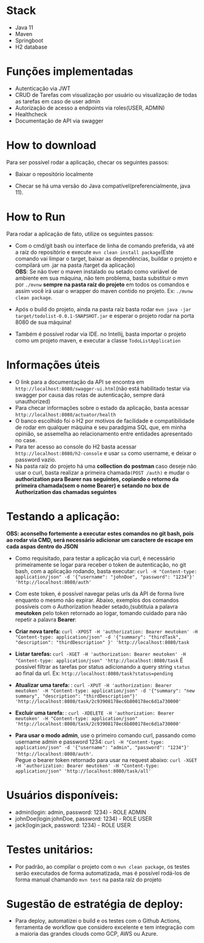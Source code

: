 

# Stack
- Java 11
- Maven
- Springboot
- H2 database
  
 # Funções implementadas
 - Autenticação via JWT
 - CRUD de Tarefas com visualização por usuário ou visualização de todas as tarefas em caso de user admin
 - Autorização de acesso a endpoints via roles(USER, ADMIN)
 - Healthcheck
- Documentação de API via swagger
 
 # How to download
 Para ser possível rodar a aplicação, checar os seguintes passos:
 - Baixar o repositório localmente

- Checar se há uma versão do Java compatível(preferencialmente, java 11).

# How to Run
Para rodar a aplicação de fato, utilize os seguintes passos:
- Com o cmd/git bash ou interface de linha de comando preferida, vá até a raíz do repositório e execute `mvn clean install package`(Este comando vai limpar o target, baixar as dependências, buildar o projeto e compilará um .jar na pasta /target da aplicação) <br>
<strong>OBS</strong>: Se não tiver o maven instalado ou setado como variável de ambiente em sua máquina, não tem problema, basta substituir o mvn por `./mvnw` <strong>sempre na pasta raíz do projeto</strong> em todos os comandos e assim você irá usar o wrapper do maven contido no projeto. Ex: `./mvnw clean package`.

- Após o build do projeto, ainda na pasta raíz basta rodar `mvn java -jar target/todolist-0.0.1-SNAPSHOT.jar` e esperar o projeto rodar na porta 8080 de sua máquina!

- Também é possível rodar via IDE. no Intellij, basta importar o projeto como um projeto maven, e executar a classe `TodoListApplication`

# Informações úteis
- O link para a documentação da API se encontra em `http://localhost:8080/swagger-ui.html`(não está habilitado testar via swagger por causa das rotas de autenticação, sempre dará unauthorized)
- Para checar informações sobre o estado da aplicação, basta acessar `http://localhost:8080/actuator/health`
- O banco escolhido foi o H2 por motivos de facilidade e compatibilidade de rodar em qualquer máquina e seu paradgima SQL que, em minha opinião, se assemelha ao relacionamento entre entidades apresentado no case.
- Para ter acesso ao console do H2 basta acessar `http://localhost:8080/h2-console` e usar `sa` como username, e deixar o password vazio.
- Na pasta raíz do projeto há uma <strong> collection do postman </strong> caso deseje não usar o curl, basta realizar a primeira chamada`(POST /auth)` e mudar o <strong> authorization para Bearer nas seguintes, copiando o retorno da primeira chamada(sem o nome Bearer) e setando no box de Authorization das chamadas seguintes </strong>

# Testando a aplicação:
<strong> OBS: aconselho fortemente a executar estes comandos no git bash, pois ao rodar via CMD, será necessário adicionar um caractere de escape em cada aspas dentro do JSON</strong>
- Como requisitado, para testar a aplicação via curl, é necessário primeiramente se logar para receber o token de autenticação, no git bash, com a aplicação rodando, basta executar:
`curl -H "Content-type: application/json" -d '{"username": "johnDoe", "password": "1234"}' 'http://localhost:8080/auth'`
- Com este token, é possível navegar pelas urls da API de forma livre enquanto o mesmo não expirar. Abaixo, exemplos dos comandos possíveis com o Authorization header setado,(subtituia a palavra <strong>meutoken</strong> pelo token retornado ao logar, tomando cuidado para não repetir a palavra <strong>Bearer</strong>:

- <strong>Criar nova tarefa: </strong> `curl -XPOST -H 'authorization: Bearer meutoken' -H "Content-type: application/json" -d '{"summary": "thirdTask", "description": "thirdDescription" }' 'http://localhost:8080/task`

- <strong> Listar tarefas: </strong> `curl -XGET -H 'authorization: Bearer meutoken' -H "Content-type: application/json" 'http://localhost:8080/task` É possível filtrar as tarefas por status adicionando a query string `status` ao final da url. Ex: `http://localhost:8080/task?status=pending`

- <strong> Atualizar uma tarefa: </strong>: `curl -XPUT -H 'authorization: Bearer meutoken' -H "Content-type: application/json" -d '{"summary": "new summary", "description": "thirdDescription"}' 'http://localhost:8080/task/2c93908178ec6b800178ec6d1a730000'`

- <strong> Excluir uma tarefa: </strong>: `curl -XDELETE -H 'authorization: Bearer meutoken' -H "Content-type: application/json" 'http://localhost:8080/task/2c93908178ec6b800178ec6d1a730000'`

- <strong> Para usar o modo admin</strong>, use o primeiro comando curl, passando como username admin e password 1234: `curl -H "Content-type: application/json" -d '{"username": "admin", "password": "1234"}' 'http://localhost:8080/auth'`. <br> Pegue o bearer token retornado para usar na request abaixo: `curl -XGET -H 'authorization: Bearer meutoken' -H "Content-type: application/json" 'http://localhost:8080/task/all'`

# Usuários disponíveis:
- admin(login: admin, password: 1234) - ROLE ADMIN
- johnDoe(login:johnDoe, password: 1234) - ROLE USER
- jack(login:jack, password: 1234) - ROLE USER

# Testes unitários:
- Por padrão, ao compilar o projeto com o `mvn clean package`, os testes serão executados de forma automatizada, mas é possível rodá-los de forma manual chamando `mvn test` na pasta raíz do projeto

# Sugestão de estratégia de deploy:
- Para deploy, automatizei o build e os testes com o Github Actions, ferramenta de workflow que considero excelente e tem integração com a maioria das grandes clouds como GCP, AWS ou Azure.
